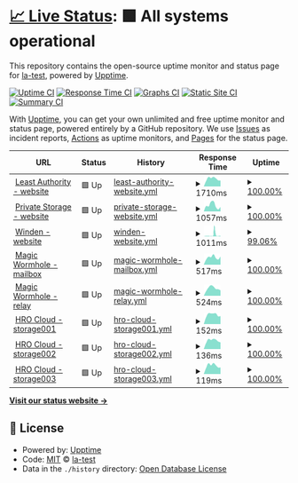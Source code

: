 # [📈 Live Status](https://la-test.github.io/sbx-upptime): <!--live status--> **🟩 All systems operational**

This repository contains the open-source uptime monitor and status page for [la-test](https://la-test.github.io/sbx-upptime), powered by [Upptime](https://github.com/upptime/upptime).

[![Uptime CI](https://github.com/la-test/sbx-upptime/workflows/Uptime%20CI/badge.svg)](https://github.com/la-test/sbx-upptime/actions?query=workflow%3A%22Uptime+CI%22)
[![Response Time CI](https://github.com/la-test/sbx-upptime/workflows/Response%20Time%20CI/badge.svg)](https://github.com/la-test/sbx-upptime/actions?query=workflow%3A%22Response+Time+CI%22)
[![Graphs CI](https://github.com/la-test/sbx-upptime/workflows/Graphs%20CI/badge.svg)](https://github.com/la-test/sbx-upptime/actions?query=workflow%3A%22Graphs+CI%22)
[![Static Site CI](https://github.com/la-test/sbx-upptime/workflows/Static%20Site%20CI/badge.svg)](https://github.com/la-test/sbx-upptime/actions?query=workflow%3A%22Static+Site+CI%22)
[![Summary CI](https://github.com/la-test/sbx-upptime/workflows/Summary%20CI/badge.svg)](https://github.com/la-test/sbx-upptime/actions?query=workflow%3A%22Summary+CI%22)

With [Upptime](https://upptime.js.org), you can get your own unlimited and free uptime monitor and status page, powered entirely by a GitHub repository. We use [Issues](https://github.com/la-test/sbx-upptime/issues) as incident reports, [Actions](https://github.com/la-test/sbx-upptime/actions) as uptime monitors, and [Pages](https://la-test.github.io/sbx-upptime) for the status page.

<!--start: status pages-->
<!-- This summary is generated by Upptime (https://github.com/upptime/upptime) -->
<!-- Do not edit this manually, your changes will be overwritten -->
<!-- prettier-ignore -->
| URL | Status | History | Response Time | Uptime |
| --- | ------ | ------- | ------------- | ------ |
| <img alt="" src="https://icons.duckduckgo.com/ip3/www.leastauthority.com.ico" height="13"> [Least Authority - website](https://www.leastauthority.com/) | 🟩 Up | [least-authority-website.yml](https://github.com/la-test/sbx-upptime/commits/HEAD/history/least-authority-website.yml) | <details><summary><img alt="Response time graph" src="./graphs/least-authority-website/response-time-week.png" height="20"> 1710ms</summary><br><a href="https://la-test.github.io/sbx-upptime/history/least-authority-website"><img alt="Response time 1638" src="https://img.shields.io/endpoint?url=https%3A%2F%2Fraw.githubusercontent.com%2Fla-test%2Fsbx-upptime%2FHEAD%2Fapi%2Fleast-authority-website%2Fresponse-time.json"></a><br><a href="https://la-test.github.io/sbx-upptime/history/least-authority-website"><img alt="24-hour response time 1372" src="https://img.shields.io/endpoint?url=https%3A%2F%2Fraw.githubusercontent.com%2Fla-test%2Fsbx-upptime%2FHEAD%2Fapi%2Fleast-authority-website%2Fresponse-time-day.json"></a><br><a href="https://la-test.github.io/sbx-upptime/history/least-authority-website"><img alt="7-day response time 1710" src="https://img.shields.io/endpoint?url=https%3A%2F%2Fraw.githubusercontent.com%2Fla-test%2Fsbx-upptime%2FHEAD%2Fapi%2Fleast-authority-website%2Fresponse-time-week.json"></a><br><a href="https://la-test.github.io/sbx-upptime/history/least-authority-website"><img alt="30-day response time 1638" src="https://img.shields.io/endpoint?url=https%3A%2F%2Fraw.githubusercontent.com%2Fla-test%2Fsbx-upptime%2FHEAD%2Fapi%2Fleast-authority-website%2Fresponse-time-month.json"></a><br><a href="https://la-test.github.io/sbx-upptime/history/least-authority-website"><img alt="1-year response time 1638" src="https://img.shields.io/endpoint?url=https%3A%2F%2Fraw.githubusercontent.com%2Fla-test%2Fsbx-upptime%2FHEAD%2Fapi%2Fleast-authority-website%2Fresponse-time-year.json"></a></details> | <details><summary><a href="https://la-test.github.io/sbx-upptime/history/least-authority-website">100.00%</a></summary><a href="https://la-test.github.io/sbx-upptime/history/least-authority-website"><img alt="All-time uptime 100.00%" src="https://img.shields.io/endpoint?url=https%3A%2F%2Fraw.githubusercontent.com%2Fla-test%2Fsbx-upptime%2FHEAD%2Fapi%2Fleast-authority-website%2Fuptime.json"></a><br><a href="https://la-test.github.io/sbx-upptime/history/least-authority-website"><img alt="24-hour uptime 100.00%" src="https://img.shields.io/endpoint?url=https%3A%2F%2Fraw.githubusercontent.com%2Fla-test%2Fsbx-upptime%2FHEAD%2Fapi%2Fleast-authority-website%2Fuptime-day.json"></a><br><a href="https://la-test.github.io/sbx-upptime/history/least-authority-website"><img alt="7-day uptime 100.00%" src="https://img.shields.io/endpoint?url=https%3A%2F%2Fraw.githubusercontent.com%2Fla-test%2Fsbx-upptime%2FHEAD%2Fapi%2Fleast-authority-website%2Fuptime-week.json"></a><br><a href="https://la-test.github.io/sbx-upptime/history/least-authority-website"><img alt="30-day uptime 100.00%" src="https://img.shields.io/endpoint?url=https%3A%2F%2Fraw.githubusercontent.com%2Fla-test%2Fsbx-upptime%2FHEAD%2Fapi%2Fleast-authority-website%2Fuptime-month.json"></a><br><a href="https://la-test.github.io/sbx-upptime/history/least-authority-website"><img alt="1-year uptime 100.00%" src="https://img.shields.io/endpoint?url=https%3A%2F%2Fraw.githubusercontent.com%2Fla-test%2Fsbx-upptime%2FHEAD%2Fapi%2Fleast-authority-website%2Fuptime-year.json"></a></details>
| <img alt="" src="https://icons.duckduckgo.com/ip3/private.storage.ico" height="13"> [Private Storage - website](https://private.storage/) | 🟩 Up | [private-storage-website.yml](https://github.com/la-test/sbx-upptime/commits/HEAD/history/private-storage-website.yml) | <details><summary><img alt="Response time graph" src="./graphs/private-storage-website/response-time-week.png" height="20"> 1057ms</summary><br><a href="https://la-test.github.io/sbx-upptime/history/private-storage-website"><img alt="Response time 1082" src="https://img.shields.io/endpoint?url=https%3A%2F%2Fraw.githubusercontent.com%2Fla-test%2Fsbx-upptime%2FHEAD%2Fapi%2Fprivate-storage-website%2Fresponse-time.json"></a><br><a href="https://la-test.github.io/sbx-upptime/history/private-storage-website"><img alt="24-hour response time 1044" src="https://img.shields.io/endpoint?url=https%3A%2F%2Fraw.githubusercontent.com%2Fla-test%2Fsbx-upptime%2FHEAD%2Fapi%2Fprivate-storage-website%2Fresponse-time-day.json"></a><br><a href="https://la-test.github.io/sbx-upptime/history/private-storage-website"><img alt="7-day response time 1057" src="https://img.shields.io/endpoint?url=https%3A%2F%2Fraw.githubusercontent.com%2Fla-test%2Fsbx-upptime%2FHEAD%2Fapi%2Fprivate-storage-website%2Fresponse-time-week.json"></a><br><a href="https://la-test.github.io/sbx-upptime/history/private-storage-website"><img alt="30-day response time 1082" src="https://img.shields.io/endpoint?url=https%3A%2F%2Fraw.githubusercontent.com%2Fla-test%2Fsbx-upptime%2FHEAD%2Fapi%2Fprivate-storage-website%2Fresponse-time-month.json"></a><br><a href="https://la-test.github.io/sbx-upptime/history/private-storage-website"><img alt="1-year response time 1082" src="https://img.shields.io/endpoint?url=https%3A%2F%2Fraw.githubusercontent.com%2Fla-test%2Fsbx-upptime%2FHEAD%2Fapi%2Fprivate-storage-website%2Fresponse-time-year.json"></a></details> | <details><summary><a href="https://la-test.github.io/sbx-upptime/history/private-storage-website">100.00%</a></summary><a href="https://la-test.github.io/sbx-upptime/history/private-storage-website"><img alt="All-time uptime 100.00%" src="https://img.shields.io/endpoint?url=https%3A%2F%2Fraw.githubusercontent.com%2Fla-test%2Fsbx-upptime%2FHEAD%2Fapi%2Fprivate-storage-website%2Fuptime.json"></a><br><a href="https://la-test.github.io/sbx-upptime/history/private-storage-website"><img alt="24-hour uptime 100.00%" src="https://img.shields.io/endpoint?url=https%3A%2F%2Fraw.githubusercontent.com%2Fla-test%2Fsbx-upptime%2FHEAD%2Fapi%2Fprivate-storage-website%2Fuptime-day.json"></a><br><a href="https://la-test.github.io/sbx-upptime/history/private-storage-website"><img alt="7-day uptime 100.00%" src="https://img.shields.io/endpoint?url=https%3A%2F%2Fraw.githubusercontent.com%2Fla-test%2Fsbx-upptime%2FHEAD%2Fapi%2Fprivate-storage-website%2Fuptime-week.json"></a><br><a href="https://la-test.github.io/sbx-upptime/history/private-storage-website"><img alt="30-day uptime 100.00%" src="https://img.shields.io/endpoint?url=https%3A%2F%2Fraw.githubusercontent.com%2Fla-test%2Fsbx-upptime%2FHEAD%2Fapi%2Fprivate-storage-website%2Fuptime-month.json"></a><br><a href="https://la-test.github.io/sbx-upptime/history/private-storage-website"><img alt="1-year uptime 100.00%" src="https://img.shields.io/endpoint?url=https%3A%2F%2Fraw.githubusercontent.com%2Fla-test%2Fsbx-upptime%2FHEAD%2Fapi%2Fprivate-storage-website%2Fuptime-year.json"></a></details>
| <img alt="" src="https://icons.duckduckgo.com/ip3/winden.app.ico" height="13"> [Winden - website](https://winden.app/) | 🟩 Up | [winden-website.yml](https://github.com/la-test/sbx-upptime/commits/HEAD/history/winden-website.yml) | <details><summary><img alt="Response time graph" src="./graphs/winden-website/response-time-week.png" height="20"> 1011ms</summary><br><a href="https://la-test.github.io/sbx-upptime/history/winden-website"><img alt="Response time 740" src="https://img.shields.io/endpoint?url=https%3A%2F%2Fraw.githubusercontent.com%2Fla-test%2Fsbx-upptime%2FHEAD%2Fapi%2Fwinden-website%2Fresponse-time.json"></a><br><a href="https://la-test.github.io/sbx-upptime/history/winden-website"><img alt="24-hour response time 137" src="https://img.shields.io/endpoint?url=https%3A%2F%2Fraw.githubusercontent.com%2Fla-test%2Fsbx-upptime%2FHEAD%2Fapi%2Fwinden-website%2Fresponse-time-day.json"></a><br><a href="https://la-test.github.io/sbx-upptime/history/winden-website"><img alt="7-day response time 1011" src="https://img.shields.io/endpoint?url=https%3A%2F%2Fraw.githubusercontent.com%2Fla-test%2Fsbx-upptime%2FHEAD%2Fapi%2Fwinden-website%2Fresponse-time-week.json"></a><br><a href="https://la-test.github.io/sbx-upptime/history/winden-website"><img alt="30-day response time 740" src="https://img.shields.io/endpoint?url=https%3A%2F%2Fraw.githubusercontent.com%2Fla-test%2Fsbx-upptime%2FHEAD%2Fapi%2Fwinden-website%2Fresponse-time-month.json"></a><br><a href="https://la-test.github.io/sbx-upptime/history/winden-website"><img alt="1-year response time 740" src="https://img.shields.io/endpoint?url=https%3A%2F%2Fraw.githubusercontent.com%2Fla-test%2Fsbx-upptime%2FHEAD%2Fapi%2Fwinden-website%2Fresponse-time-year.json"></a></details> | <details><summary><a href="https://la-test.github.io/sbx-upptime/history/winden-website">99.06%</a></summary><a href="https://la-test.github.io/sbx-upptime/history/winden-website"><img alt="All-time uptime 99.41%" src="https://img.shields.io/endpoint?url=https%3A%2F%2Fraw.githubusercontent.com%2Fla-test%2Fsbx-upptime%2FHEAD%2Fapi%2Fwinden-website%2Fuptime.json"></a><br><a href="https://la-test.github.io/sbx-upptime/history/winden-website"><img alt="24-hour uptime 100.00%" src="https://img.shields.io/endpoint?url=https%3A%2F%2Fraw.githubusercontent.com%2Fla-test%2Fsbx-upptime%2FHEAD%2Fapi%2Fwinden-website%2Fuptime-day.json"></a><br><a href="https://la-test.github.io/sbx-upptime/history/winden-website"><img alt="7-day uptime 99.06%" src="https://img.shields.io/endpoint?url=https%3A%2F%2Fraw.githubusercontent.com%2Fla-test%2Fsbx-upptime%2FHEAD%2Fapi%2Fwinden-website%2Fuptime-week.json"></a><br><a href="https://la-test.github.io/sbx-upptime/history/winden-website"><img alt="30-day uptime 99.41%" src="https://img.shields.io/endpoint?url=https%3A%2F%2Fraw.githubusercontent.com%2Fla-test%2Fsbx-upptime%2FHEAD%2Fapi%2Fwinden-website%2Fuptime-month.json"></a><br><a href="https://la-test.github.io/sbx-upptime/history/winden-website"><img alt="1-year uptime 99.41%" src="https://img.shields.io/endpoint?url=https%3A%2F%2Fraw.githubusercontent.com%2Fla-test%2Fsbx-upptime%2FHEAD%2Fapi%2Fwinden-website%2Fuptime-year.json"></a></details>
| <img alt="" src="https://leastauthority.com/wp-content/uploads/2020/07/wormhole2-e1596622143647.png" height="13"> [Magic Wormhole - mailbox](https://mailbox.mw.leastauthority.com/) | 🟩 Up | [magic-wormhole-mailbox.yml](https://github.com/la-test/sbx-upptime/commits/HEAD/history/magic-wormhole-mailbox.yml) | <details><summary><img alt="Response time graph" src="./graphs/magic-wormhole-mailbox/response-time-week.png" height="20"> 517ms</summary><br><a href="https://la-test.github.io/sbx-upptime/history/magic-wormhole-mailbox"><img alt="Response time 486" src="https://img.shields.io/endpoint?url=https%3A%2F%2Fraw.githubusercontent.com%2Fla-test%2Fsbx-upptime%2FHEAD%2Fapi%2Fmagic-wormhole-mailbox%2Fresponse-time.json"></a><br><a href="https://la-test.github.io/sbx-upptime/history/magic-wormhole-mailbox"><img alt="24-hour response time 387" src="https://img.shields.io/endpoint?url=https%3A%2F%2Fraw.githubusercontent.com%2Fla-test%2Fsbx-upptime%2FHEAD%2Fapi%2Fmagic-wormhole-mailbox%2Fresponse-time-day.json"></a><br><a href="https://la-test.github.io/sbx-upptime/history/magic-wormhole-mailbox"><img alt="7-day response time 517" src="https://img.shields.io/endpoint?url=https%3A%2F%2Fraw.githubusercontent.com%2Fla-test%2Fsbx-upptime%2FHEAD%2Fapi%2Fmagic-wormhole-mailbox%2Fresponse-time-week.json"></a><br><a href="https://la-test.github.io/sbx-upptime/history/magic-wormhole-mailbox"><img alt="30-day response time 486" src="https://img.shields.io/endpoint?url=https%3A%2F%2Fraw.githubusercontent.com%2Fla-test%2Fsbx-upptime%2FHEAD%2Fapi%2Fmagic-wormhole-mailbox%2Fresponse-time-month.json"></a><br><a href="https://la-test.github.io/sbx-upptime/history/magic-wormhole-mailbox"><img alt="1-year response time 486" src="https://img.shields.io/endpoint?url=https%3A%2F%2Fraw.githubusercontent.com%2Fla-test%2Fsbx-upptime%2FHEAD%2Fapi%2Fmagic-wormhole-mailbox%2Fresponse-time-year.json"></a></details> | <details><summary><a href="https://la-test.github.io/sbx-upptime/history/magic-wormhole-mailbox">100.00%</a></summary><a href="https://la-test.github.io/sbx-upptime/history/magic-wormhole-mailbox"><img alt="All-time uptime 100.00%" src="https://img.shields.io/endpoint?url=https%3A%2F%2Fraw.githubusercontent.com%2Fla-test%2Fsbx-upptime%2FHEAD%2Fapi%2Fmagic-wormhole-mailbox%2Fuptime.json"></a><br><a href="https://la-test.github.io/sbx-upptime/history/magic-wormhole-mailbox"><img alt="24-hour uptime 100.00%" src="https://img.shields.io/endpoint?url=https%3A%2F%2Fraw.githubusercontent.com%2Fla-test%2Fsbx-upptime%2FHEAD%2Fapi%2Fmagic-wormhole-mailbox%2Fuptime-day.json"></a><br><a href="https://la-test.github.io/sbx-upptime/history/magic-wormhole-mailbox"><img alt="7-day uptime 100.00%" src="https://img.shields.io/endpoint?url=https%3A%2F%2Fraw.githubusercontent.com%2Fla-test%2Fsbx-upptime%2FHEAD%2Fapi%2Fmagic-wormhole-mailbox%2Fuptime-week.json"></a><br><a href="https://la-test.github.io/sbx-upptime/history/magic-wormhole-mailbox"><img alt="30-day uptime 100.00%" src="https://img.shields.io/endpoint?url=https%3A%2F%2Fraw.githubusercontent.com%2Fla-test%2Fsbx-upptime%2FHEAD%2Fapi%2Fmagic-wormhole-mailbox%2Fuptime-month.json"></a><br><a href="https://la-test.github.io/sbx-upptime/history/magic-wormhole-mailbox"><img alt="1-year uptime 100.00%" src="https://img.shields.io/endpoint?url=https%3A%2F%2Fraw.githubusercontent.com%2Fla-test%2Fsbx-upptime%2FHEAD%2Fapi%2Fmagic-wormhole-mailbox%2Fuptime-year.json"></a></details>
| <img alt="" src="https://leastauthority.com/wp-content/uploads/2020/07/wormhole2-e1596622143647.png" height="13"> [Magic Wormhole - relay](https://relay.mw.leastauthority.com/) | 🟩 Up | [magic-wormhole-relay.yml](https://github.com/la-test/sbx-upptime/commits/HEAD/history/magic-wormhole-relay.yml) | <details><summary><img alt="Response time graph" src="./graphs/magic-wormhole-relay/response-time-week.png" height="20"> 524ms</summary><br><a href="https://la-test.github.io/sbx-upptime/history/magic-wormhole-relay"><img alt="Response time 468" src="https://img.shields.io/endpoint?url=https%3A%2F%2Fraw.githubusercontent.com%2Fla-test%2Fsbx-upptime%2FHEAD%2Fapi%2Fmagic-wormhole-relay%2Fresponse-time.json"></a><br><a href="https://la-test.github.io/sbx-upptime/history/magic-wormhole-relay"><img alt="24-hour response time 341" src="https://img.shields.io/endpoint?url=https%3A%2F%2Fraw.githubusercontent.com%2Fla-test%2Fsbx-upptime%2FHEAD%2Fapi%2Fmagic-wormhole-relay%2Fresponse-time-day.json"></a><br><a href="https://la-test.github.io/sbx-upptime/history/magic-wormhole-relay"><img alt="7-day response time 524" src="https://img.shields.io/endpoint?url=https%3A%2F%2Fraw.githubusercontent.com%2Fla-test%2Fsbx-upptime%2FHEAD%2Fapi%2Fmagic-wormhole-relay%2Fresponse-time-week.json"></a><br><a href="https://la-test.github.io/sbx-upptime/history/magic-wormhole-relay"><img alt="30-day response time 468" src="https://img.shields.io/endpoint?url=https%3A%2F%2Fraw.githubusercontent.com%2Fla-test%2Fsbx-upptime%2FHEAD%2Fapi%2Fmagic-wormhole-relay%2Fresponse-time-month.json"></a><br><a href="https://la-test.github.io/sbx-upptime/history/magic-wormhole-relay"><img alt="1-year response time 468" src="https://img.shields.io/endpoint?url=https%3A%2F%2Fraw.githubusercontent.com%2Fla-test%2Fsbx-upptime%2FHEAD%2Fapi%2Fmagic-wormhole-relay%2Fresponse-time-year.json"></a></details> | <details><summary><a href="https://la-test.github.io/sbx-upptime/history/magic-wormhole-relay">100.00%</a></summary><a href="https://la-test.github.io/sbx-upptime/history/magic-wormhole-relay"><img alt="All-time uptime 100.00%" src="https://img.shields.io/endpoint?url=https%3A%2F%2Fraw.githubusercontent.com%2Fla-test%2Fsbx-upptime%2FHEAD%2Fapi%2Fmagic-wormhole-relay%2Fuptime.json"></a><br><a href="https://la-test.github.io/sbx-upptime/history/magic-wormhole-relay"><img alt="24-hour uptime 100.00%" src="https://img.shields.io/endpoint?url=https%3A%2F%2Fraw.githubusercontent.com%2Fla-test%2Fsbx-upptime%2FHEAD%2Fapi%2Fmagic-wormhole-relay%2Fuptime-day.json"></a><br><a href="https://la-test.github.io/sbx-upptime/history/magic-wormhole-relay"><img alt="7-day uptime 100.00%" src="https://img.shields.io/endpoint?url=https%3A%2F%2Fraw.githubusercontent.com%2Fla-test%2Fsbx-upptime%2FHEAD%2Fapi%2Fmagic-wormhole-relay%2Fuptime-week.json"></a><br><a href="https://la-test.github.io/sbx-upptime/history/magic-wormhole-relay"><img alt="30-day uptime 100.00%" src="https://img.shields.io/endpoint?url=https%3A%2F%2Fraw.githubusercontent.com%2Fla-test%2Fsbx-upptime%2FHEAD%2Fapi%2Fmagic-wormhole-relay%2Fuptime-month.json"></a><br><a href="https://la-test.github.io/sbx-upptime/history/magic-wormhole-relay"><img alt="1-year uptime 100.00%" src="https://img.shields.io/endpoint?url=https%3A%2F%2Fraw.githubusercontent.com%2Fla-test%2Fsbx-upptime%2FHEAD%2Fapi%2Fmagic-wormhole-relay%2Fuptime-year.json"></a></details>
| <img alt="" src="https://leastauthority.com/wp-content/uploads/2021/05/TahoeLAFS.png" height="13"> [HRO Cloud - storage001](storage001.deerfield.leastauthority.com) | 🟩 Up | [hro-cloud-storage001.yml](https://github.com/la-test/sbx-upptime/commits/HEAD/history/hro-cloud-storage001.yml) | <details><summary><img alt="Response time graph" src="./graphs/hro-cloud-storage001/response-time-week.png" height="20"> 152ms</summary><br><a href="https://la-test.github.io/sbx-upptime/history/hro-cloud-storage001"><img alt="Response time 144" src="https://img.shields.io/endpoint?url=https%3A%2F%2Fraw.githubusercontent.com%2Fla-test%2Fsbx-upptime%2FHEAD%2Fapi%2Fhro-cloud-storage001%2Fresponse-time.json"></a><br><a href="https://la-test.github.io/sbx-upptime/history/hro-cloud-storage001"><img alt="24-hour response time 121" src="https://img.shields.io/endpoint?url=https%3A%2F%2Fraw.githubusercontent.com%2Fla-test%2Fsbx-upptime%2FHEAD%2Fapi%2Fhro-cloud-storage001%2Fresponse-time-day.json"></a><br><a href="https://la-test.github.io/sbx-upptime/history/hro-cloud-storage001"><img alt="7-day response time 152" src="https://img.shields.io/endpoint?url=https%3A%2F%2Fraw.githubusercontent.com%2Fla-test%2Fsbx-upptime%2FHEAD%2Fapi%2Fhro-cloud-storage001%2Fresponse-time-week.json"></a><br><a href="https://la-test.github.io/sbx-upptime/history/hro-cloud-storage001"><img alt="30-day response time 144" src="https://img.shields.io/endpoint?url=https%3A%2F%2Fraw.githubusercontent.com%2Fla-test%2Fsbx-upptime%2FHEAD%2Fapi%2Fhro-cloud-storage001%2Fresponse-time-month.json"></a><br><a href="https://la-test.github.io/sbx-upptime/history/hro-cloud-storage001"><img alt="1-year response time 144" src="https://img.shields.io/endpoint?url=https%3A%2F%2Fraw.githubusercontent.com%2Fla-test%2Fsbx-upptime%2FHEAD%2Fapi%2Fhro-cloud-storage001%2Fresponse-time-year.json"></a></details> | <details><summary><a href="https://la-test.github.io/sbx-upptime/history/hro-cloud-storage001">100.00%</a></summary><a href="https://la-test.github.io/sbx-upptime/history/hro-cloud-storage001"><img alt="All-time uptime 100.00%" src="https://img.shields.io/endpoint?url=https%3A%2F%2Fraw.githubusercontent.com%2Fla-test%2Fsbx-upptime%2FHEAD%2Fapi%2Fhro-cloud-storage001%2Fuptime.json"></a><br><a href="https://la-test.github.io/sbx-upptime/history/hro-cloud-storage001"><img alt="24-hour uptime 100.00%" src="https://img.shields.io/endpoint?url=https%3A%2F%2Fraw.githubusercontent.com%2Fla-test%2Fsbx-upptime%2FHEAD%2Fapi%2Fhro-cloud-storage001%2Fuptime-day.json"></a><br><a href="https://la-test.github.io/sbx-upptime/history/hro-cloud-storage001"><img alt="7-day uptime 100.00%" src="https://img.shields.io/endpoint?url=https%3A%2F%2Fraw.githubusercontent.com%2Fla-test%2Fsbx-upptime%2FHEAD%2Fapi%2Fhro-cloud-storage001%2Fuptime-week.json"></a><br><a href="https://la-test.github.io/sbx-upptime/history/hro-cloud-storage001"><img alt="30-day uptime 100.00%" src="https://img.shields.io/endpoint?url=https%3A%2F%2Fraw.githubusercontent.com%2Fla-test%2Fsbx-upptime%2FHEAD%2Fapi%2Fhro-cloud-storage001%2Fuptime-month.json"></a><br><a href="https://la-test.github.io/sbx-upptime/history/hro-cloud-storage001"><img alt="1-year uptime 100.00%" src="https://img.shields.io/endpoint?url=https%3A%2F%2Fraw.githubusercontent.com%2Fla-test%2Fsbx-upptime%2FHEAD%2Fapi%2Fhro-cloud-storage001%2Fuptime-year.json"></a></details>
| <img alt="" src="https://leastauthority.com/wp-content/uploads/2021/05/TahoeLAFS.png" height="13"> [HRO Cloud - storage002](storage002.deerfield.leastauthority.com) | 🟩 Up | [hro-cloud-storage002.yml](https://github.com/la-test/sbx-upptime/commits/HEAD/history/hro-cloud-storage002.yml) | <details><summary><img alt="Response time graph" src="./graphs/hro-cloud-storage002/response-time-week.png" height="20"> 136ms</summary><br><a href="https://la-test.github.io/sbx-upptime/history/hro-cloud-storage002"><img alt="Response time 129" src="https://img.shields.io/endpoint?url=https%3A%2F%2Fraw.githubusercontent.com%2Fla-test%2Fsbx-upptime%2FHEAD%2Fapi%2Fhro-cloud-storage002%2Fresponse-time.json"></a><br><a href="https://la-test.github.io/sbx-upptime/history/hro-cloud-storage002"><img alt="24-hour response time 100" src="https://img.shields.io/endpoint?url=https%3A%2F%2Fraw.githubusercontent.com%2Fla-test%2Fsbx-upptime%2FHEAD%2Fapi%2Fhro-cloud-storage002%2Fresponse-time-day.json"></a><br><a href="https://la-test.github.io/sbx-upptime/history/hro-cloud-storage002"><img alt="7-day response time 136" src="https://img.shields.io/endpoint?url=https%3A%2F%2Fraw.githubusercontent.com%2Fla-test%2Fsbx-upptime%2FHEAD%2Fapi%2Fhro-cloud-storage002%2Fresponse-time-week.json"></a><br><a href="https://la-test.github.io/sbx-upptime/history/hro-cloud-storage002"><img alt="30-day response time 129" src="https://img.shields.io/endpoint?url=https%3A%2F%2Fraw.githubusercontent.com%2Fla-test%2Fsbx-upptime%2FHEAD%2Fapi%2Fhro-cloud-storage002%2Fresponse-time-month.json"></a><br><a href="https://la-test.github.io/sbx-upptime/history/hro-cloud-storage002"><img alt="1-year response time 129" src="https://img.shields.io/endpoint?url=https%3A%2F%2Fraw.githubusercontent.com%2Fla-test%2Fsbx-upptime%2FHEAD%2Fapi%2Fhro-cloud-storage002%2Fresponse-time-year.json"></a></details> | <details><summary><a href="https://la-test.github.io/sbx-upptime/history/hro-cloud-storage002">100.00%</a></summary><a href="https://la-test.github.io/sbx-upptime/history/hro-cloud-storage002"><img alt="All-time uptime 90.31%" src="https://img.shields.io/endpoint?url=https%3A%2F%2Fraw.githubusercontent.com%2Fla-test%2Fsbx-upptime%2FHEAD%2Fapi%2Fhro-cloud-storage002%2Fuptime.json"></a><br><a href="https://la-test.github.io/sbx-upptime/history/hro-cloud-storage002"><img alt="24-hour uptime 100.00%" src="https://img.shields.io/endpoint?url=https%3A%2F%2Fraw.githubusercontent.com%2Fla-test%2Fsbx-upptime%2FHEAD%2Fapi%2Fhro-cloud-storage002%2Fuptime-day.json"></a><br><a href="https://la-test.github.io/sbx-upptime/history/hro-cloud-storage002"><img alt="7-day uptime 100.00%" src="https://img.shields.io/endpoint?url=https%3A%2F%2Fraw.githubusercontent.com%2Fla-test%2Fsbx-upptime%2FHEAD%2Fapi%2Fhro-cloud-storage002%2Fuptime-week.json"></a><br><a href="https://la-test.github.io/sbx-upptime/history/hro-cloud-storage002"><img alt="30-day uptime 90.31%" src="https://img.shields.io/endpoint?url=https%3A%2F%2Fraw.githubusercontent.com%2Fla-test%2Fsbx-upptime%2FHEAD%2Fapi%2Fhro-cloud-storage002%2Fuptime-month.json"></a><br><a href="https://la-test.github.io/sbx-upptime/history/hro-cloud-storage002"><img alt="1-year uptime 90.31%" src="https://img.shields.io/endpoint?url=https%3A%2F%2Fraw.githubusercontent.com%2Fla-test%2Fsbx-upptime%2FHEAD%2Fapi%2Fhro-cloud-storage002%2Fuptime-year.json"></a></details>
| <img alt="" src="https://leastauthority.com/wp-content/uploads/2021/05/TahoeLAFS.png" height="13"> [HRO Cloud - storage003](storage003.deerfield.leastauthority.com) | 🟩 Up | [hro-cloud-storage003.yml](https://github.com/la-test/sbx-upptime/commits/HEAD/history/hro-cloud-storage003.yml) | <details><summary><img alt="Response time graph" src="./graphs/hro-cloud-storage003/response-time-week.png" height="20"> 119ms</summary><br><a href="https://la-test.github.io/sbx-upptime/history/hro-cloud-storage003"><img alt="Response time 115" src="https://img.shields.io/endpoint?url=https%3A%2F%2Fraw.githubusercontent.com%2Fla-test%2Fsbx-upptime%2FHEAD%2Fapi%2Fhro-cloud-storage003%2Fresponse-time.json"></a><br><a href="https://la-test.github.io/sbx-upptime/history/hro-cloud-storage003"><img alt="24-hour response time 91" src="https://img.shields.io/endpoint?url=https%3A%2F%2Fraw.githubusercontent.com%2Fla-test%2Fsbx-upptime%2FHEAD%2Fapi%2Fhro-cloud-storage003%2Fresponse-time-day.json"></a><br><a href="https://la-test.github.io/sbx-upptime/history/hro-cloud-storage003"><img alt="7-day response time 119" src="https://img.shields.io/endpoint?url=https%3A%2F%2Fraw.githubusercontent.com%2Fla-test%2Fsbx-upptime%2FHEAD%2Fapi%2Fhro-cloud-storage003%2Fresponse-time-week.json"></a><br><a href="https://la-test.github.io/sbx-upptime/history/hro-cloud-storage003"><img alt="30-day response time 115" src="https://img.shields.io/endpoint?url=https%3A%2F%2Fraw.githubusercontent.com%2Fla-test%2Fsbx-upptime%2FHEAD%2Fapi%2Fhro-cloud-storage003%2Fresponse-time-month.json"></a><br><a href="https://la-test.github.io/sbx-upptime/history/hro-cloud-storage003"><img alt="1-year response time 115" src="https://img.shields.io/endpoint?url=https%3A%2F%2Fraw.githubusercontent.com%2Fla-test%2Fsbx-upptime%2FHEAD%2Fapi%2Fhro-cloud-storage003%2Fresponse-time-year.json"></a></details> | <details><summary><a href="https://la-test.github.io/sbx-upptime/history/hro-cloud-storage003">100.00%</a></summary><a href="https://la-test.github.io/sbx-upptime/history/hro-cloud-storage003"><img alt="All-time uptime 100.00%" src="https://img.shields.io/endpoint?url=https%3A%2F%2Fraw.githubusercontent.com%2Fla-test%2Fsbx-upptime%2FHEAD%2Fapi%2Fhro-cloud-storage003%2Fuptime.json"></a><br><a href="https://la-test.github.io/sbx-upptime/history/hro-cloud-storage003"><img alt="24-hour uptime 100.00%" src="https://img.shields.io/endpoint?url=https%3A%2F%2Fraw.githubusercontent.com%2Fla-test%2Fsbx-upptime%2FHEAD%2Fapi%2Fhro-cloud-storage003%2Fuptime-day.json"></a><br><a href="https://la-test.github.io/sbx-upptime/history/hro-cloud-storage003"><img alt="7-day uptime 100.00%" src="https://img.shields.io/endpoint?url=https%3A%2F%2Fraw.githubusercontent.com%2Fla-test%2Fsbx-upptime%2FHEAD%2Fapi%2Fhro-cloud-storage003%2Fuptime-week.json"></a><br><a href="https://la-test.github.io/sbx-upptime/history/hro-cloud-storage003"><img alt="30-day uptime 100.00%" src="https://img.shields.io/endpoint?url=https%3A%2F%2Fraw.githubusercontent.com%2Fla-test%2Fsbx-upptime%2FHEAD%2Fapi%2Fhro-cloud-storage003%2Fuptime-month.json"></a><br><a href="https://la-test.github.io/sbx-upptime/history/hro-cloud-storage003"><img alt="1-year uptime 100.00%" src="https://img.shields.io/endpoint?url=https%3A%2F%2Fraw.githubusercontent.com%2Fla-test%2Fsbx-upptime%2FHEAD%2Fapi%2Fhro-cloud-storage003%2Fuptime-year.json"></a></details>

<!--end: status pages-->

[**Visit our status website →**](https://la-test.github.io/sbx-upptime)

## 📄 License

- Powered by: [Upptime](https://github.com/upptime/upptime)
- Code: [MIT](./LICENSE) © [la-test](https://la-test.github.io/sbx-upptime)
- Data in the `./history` directory: [Open Database License](https://opendatacommons.org/licenses/odbl/1-0/)
